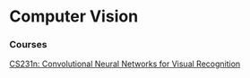 # Computer Vision

### Courses
[CS231n: Convolutional Neural Networks for Visual Recognition](http://cs231n.stanford.edu/)

